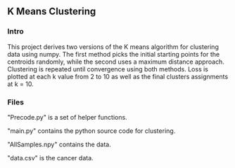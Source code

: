 ## K Means Clustering

### Intro
This project derives two versions of the K means algorithm for clustering data using numpy. The first method picks the initial starting points for the centroids randomly, while the second uses a maximum distance approach. Clustering is repeated until convergence using both methods. Loss is plotted at each k value from 2 to 10 as well as the final clusters assignments at k = 10.  

### Files
"Precode.py" is a set of helper functions.

"main.py" contains the python source code for clustering.

"AllSamples.npy" contains the data.

"data.csv" is the cancer data. 

